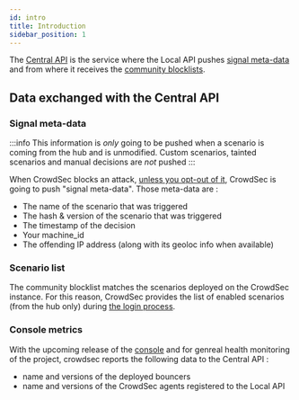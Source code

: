 ```yaml
---
id: intro
title: Introduction
sidebar_position: 1
---
```


The [Central API](https://crowdsecurity.github.io/api_doc/index.html?urls.primaryName=CAPI) is the service where the Local API pushes [signal meta-data](https://crowdsecurity.github.io/api_doc/index.html?urls.primaryName=CAPI#/watchers/post_signals) and from where it receives the [community blocklists](https://crowdsecurity.github.io/api_doc/index.html?urls.primaryName=CAPI#/bouncers/get_decisions_stream).

## Data exchanged with the Central API

### Signal meta-data


:::info
This information is *only* going to be pushed when a scenario is coming from the hub and is unmodified. Custom scenarios, tainted scenarios and manual decisions are *not* pushed
:::

When CrowdSec blocks an attack, [unless you opt-out of it](/faq.md#how-to-disable-the-central-api), CrowdSec is going to push "signal meta-data". Those meta-data are :
 - The name of the scenario that was triggered
 - The hash & version of the scenario that was triggered
 - The timestamp of the decision
 - Your machine_id
 - The offending IP address (along with its geoloc info when available)


### Scenario list

The community blocklist matches the scenarios deployed on the CrowdSec instance. For this reason, CrowdSec provides the list of enabled scenarios (from the hub only) during [the login process](https://crowdsecurity.github.io/api_doc/index.html?urls.primaryName=CAPI#/watchers/post_watchers_login).

### Console metrics

With the upcoming release of the [console](https://app.crowdsec.net) and for genreal health monitoring of the project, crowdsec reports the following data to the Central API :
 - name and versions of the deployed bouncers
 - name and versions of the CrowdSec agents registered to the Local API



